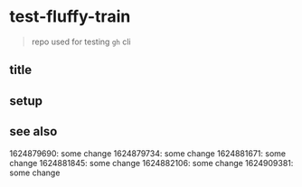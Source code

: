 # test-fluffy-train

> repo used for testing `gh` cli

## title

## setup

## see also
1624879690: some change
1624879734: some change
1624881671: some change
1624881845: some change
1624882106: some change
1624909381: some change
